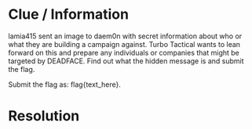 # Clue / Information
lamia415 sent an image to daem0n with secret information about who or what they are building a campaign against. Turbo Tactical wants to lean forward on this and prepare any individuals or companies that might be targeted by DEADFACE. Find out what the hidden message is and submit the flag.

Submit the flag as: flag{text_here}.

# Resolution
